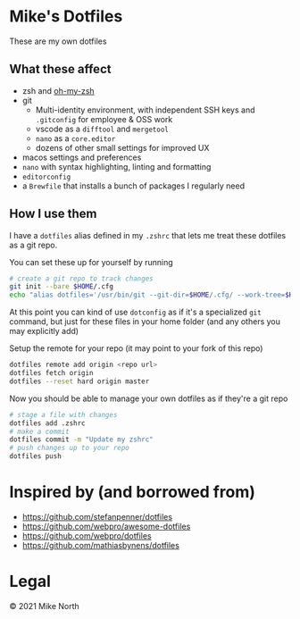 # Mike's Dotfiles

These are my own dotfiles

## What these affect

- zsh and [oh-my-zsh](https://ohmyz.sh)
- git
    - Multi-identity environment, with independent SSH keys and `.gitconfig` for employee & OSS work
    - vscode as a `difftool` and `mergetool`
    - `nano` as a `core.editor`
    - dozens of other small settings for improved UX
- macos settings and preferences
- `nano` with syntax highlighting, linting and formatting
- `editorconfig`
- a `Brewfile` that installs a bunch of packages I regularly need

## How I use them

I have a `dotfiles` alias defined in my `.zshrc` that lets me treat these dotfiles as a git repo.

You can set these up for yourself by running

```sh
# create a git repo to track changes
git init --bare $HOME/.cfg
echo "alias dotfiles='/usr/bin/git --git-dir=$HOME/.cfg/ --work-tree=$HOME'" >> $HOME/.zshrc
```
At this point you can kind of use `dotconfig` as if it's a specialized `git` command, but just for these files in your home folder (and any others you may explicitly add)

Setup the remote for your repo (it may point to your fork of this repo)
```sh
dotfiles remote add origin <repo url>
dotfiles fetch origin
dotfiles --reset hard origin master
```

Now you should be able to manage your own dotfiles as if they're a git repo
```sh
# stage a file with changes
dotfiles add .zshrc
# make a commit
dotfiles commit -m "Update my zshrc"
# push changes up to your repo
dotfiles push
```

# Inspired by (and borrowed from)

- https://github.com/stefanpenner/dotfiles
- https://github.com/webpro/awesome-dotfiles
- https://github.com/webpro/dotfiles
- https://github.com/mathiasbynens/dotfiles

# Legal
&copy; 2021 Mike North

